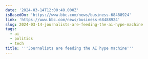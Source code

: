 ```yaml
---
date: '2024-03-14T12:00:40.000Z'
isBasedOn: 'https://www.bbc.com/news/business-68488924'
link: 'https://www.bbc.com/news/business-68488924'
slug: 2024-03-14-journalists-are-feeding-the-ai-hype-machine
tags:
  - ai
  - politics
  - tech
title: '''Journalists are feeding the AI hype machine'''
---
```


